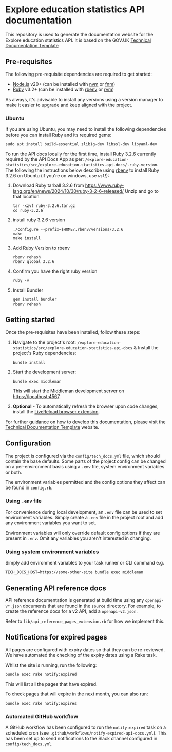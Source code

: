 # Explore education statistics API documentation

This repository is used to generate the documentation website for the Explore education statistics API.
It is based on the GOV.UK [Technical Documentation Template](https://tdt-documentation.london.cloudapps.digital/)

## Pre-requisites

The following pre-requisite dependencies are required to get started:

- [Node.js](https://nodejs.org/en/) v20+ (can be installed with [nvm](https://github.com/nvm-sh/nvm) or [fnm](https://github.com/Schniz/fnm))
- [Ruby](https://www.ruby-lang.org/en/) v3.2+ (can be installed with [rbenv](https://github.com/rbenv/rbenv) or [rvm](https://rvm.io/))

As always, it's advisable to install any versions using a version manager to make it easier to upgrade 
and keep aligned with the project.

### Ubuntu

If you are using Ubuntu, you may need to install the following dependencies before you can install
Ruby and its required gems:

```shell
sudo apt install build-essential zlib1g-dev libssl-dev libyaml-dev
```
To run the API docs locally for the first time, install Ruby 3.2.6 currently required by the API Docs App as per: `/explore-education-statistics/src/explore-education-statistics-api-docs/.ruby-version`. 
The following the instructions below describe using [rbenv](https://github.com/rbenv/rbenv) to install Ruby 3.2.6 on Ubuntu (if you're on windows, use `wsl`!):

1. Download Ruby tarball 3.2.6 from https://www.ruby-lang.org/en/news/2024/10/30/ruby-3-2-6-released/
  Unzip and go to that location
    ```shell
    tar -xzvf ruby-3.2.6.tar.gz
    cd ruby-3.2.6
    ```

2. install ruby 3.2.6 version
    ```shell
    ./configure --prefix=$HOME/.rbenv/versions/3.2.6
    make
    make install
    ```

3. Add Ruby Version to rbenv
    ```shell
    rbenv rehash
    rbenv global 3.2.6
    ```

4. Confirm you have the right ruby version
    ```shell
    ruby -v
    ```

5. Install Bundler
    ```shell
    gem install bundler
    rbenv rehash
    ```

## Getting started

Once the pre-requisites have been installed, follow these steps:

1. Navigate to the project's root: `/explore-education-statistics/src/explore-education-statistics-api-docs` & Install the project's Ruby dependencies:

    ```shell
    bundle install
    ```
   
2. Start the development server:

    ```shell
    bundle exec middleman
    ```

    This will start the Middleman development server on [https://localhost:4567](https://localhost:4567).

3. **Optional** - To automatically refresh the browser upon code changes, install the [LiveReload browser extension](https://chrome.google.com/webstore/detail/livereload/jnihajbhpnppcggbcgedagnkighmdlei?hl=en).

For further guidance on how to develop this documentation, please visit the [Technical Documentation Template](https://tdt-documentation.london.cloudapps.digital/) website.

## Configuration

The project is configured via the `config/tech_docs.yml` file, which should contain the base defaults.
Some parts of the project config can be changed on a per-environment basis using a `.env` file, 
system environment variables or both.

The environment variables permitted and the config options they affect can be found in `config.rb`.

### Using `.env` file

For convenience during local development, an `.env` file can be used to set environment variables. 
Simply create a `.env` file in the project root and add any environment variables you want to set.

Environment variables will only override default config options if they are present in `.env`.
Omit any variables you aren't interested in changing.

### Using system environment variables

Simply add environment variables to your task runner or CLI command e.g.

```shell
TECH_DOCS_HOST=https://some-other-site bundle exec middleman 
```

## Generating API reference docs

API reference documentation is generated at build time using any `openapi-v*.json` documents that 
are found in the `source` directory. For example, to create the reference docs for a v2 API, add
a `openapi-v2.json`.

Refer to `lib/api_reference_pages_extension.rb` for how we implement this.

## Notifications for expired pages

All pages are configured with expiry dates so that they can be re-reviewed. We have automated the
checking of the expiry dates using a Rake task.

Whilst the site is running, run the following:

```shell
bundle exec rake notify:expired
```

This will list all the pages that have expired.

To check pages that will expire in the next month, you can also run:

```shell
bundle exec rake notify:expires
```

### Automated GitHub workflow

A GitHub workflow has been configured to run the `notify:expired` task on a scheduled cron (see 
`.github/workflows/notify-expired-api-docs.yml`). This has been set up to send notifications to
the Slack channel configured in `config/tech_docs.yml`.

